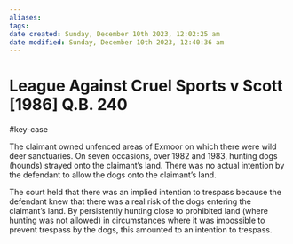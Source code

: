 ```yaml
---
aliases: 
tags: 
date created: Sunday, December 10th 2023, 12:02:25 am
date modified: Sunday, December 10th 2023, 12:40:36 am
---
```


# League Against Cruel Sports v Scott [1986] Q.B. 240

#key-case

The claimant owned unfenced areas of Exmoor on which there were wild deer sanctuaries. On seven occasions, over 1982 and 1983, hunting dogs (hounds) strayed onto the claimant’s land. There was no actual intention by the defendant to allow the dogs onto the claimant’s land.

The court held that there was an implied intention to trespass because the defendant knew that there was a real risk of the dogs entering the claimant’s land. By persistently hunting close to prohibited land (where hunting was not allowed) in circumstances where it was impossible to prevent trespass by the dogs, this amounted to an intention to trespass.
